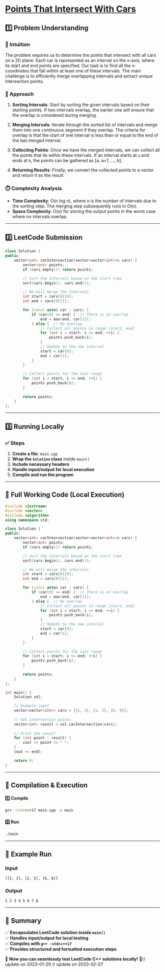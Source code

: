 # **[Points That Intersect With Cars](https://leetcode.com/problems/points-that-intersect-with-cars/description/)**  

## **1️⃣ Problem Understanding**  
### **📌 Intuition**  
The problem requires us to determine the points that intersect with all cars on a 2D plane. Each car is represented as an interval on the x-axis, where its start and end points are specified. Our task is to find all the x-coordinates that fall within at least one of these intervals. The main challenge is to efficiently merge overlapping intervals and extract unique intersection points.

### **🚀 Approach**  
1. **Sorting Intervals**: Start by sorting the given intervals based on their starting points. If two intervals overlap, the earlier one will ensure that the overlap is considered during merging.
  
2. **Merging Intervals**: Iterate through the sorted list of intervals and merge them into one continuous segment if they overlap. The criteria for overlap is that the start of one interval is less than or equal to the end of the last merged interval.

3. **Collecting Points**: Once we have the merged intervals, we can collect all the points that lie within these intervals. If an interval starts at `a` and ends at `b`, the points can be gathered as [a, a+1, ..., b].

4. **Returning Results**: Finally, we convert the collected points to a vector and return it as the result.

### **⏱️ Complexity Analysis**  
- **Time Complexity**: O(n log n), where n is the number of intervals due to the sorting step. The merging step subsequently runs in O(n).
- **Space Complexity**: O(n) for storing the output points in the worst case where no intervals overlap. 

---  

## **2️⃣ LeetCode Submission**  
```cpp
class Solution {
public:
    vector<int> carIntersection(vector<vector<int>>& cars) {
        vector<int> points;
        if (cars.empty()) return points;

        // Sort the intervals based on the start time
        sort(cars.begin(), cars.end());

        // We will merge the intervals
        int start = cars[0][0];
        int end = cars[0][1];

        for (const auto& car : cars) {
            if (car[0] <= end) {  // There is an overlap
                end = max(end, car[1]);
            } else {  // No overlap
                // Collect all points in range [start, end]
                for (int i = start; i <= end; ++i) {
                    points.push_back(i);
                }
                // Update to the new interval
                start = car[0];
                end = car[1];
            }
        }

        // Collect points for the last range
        for (int i = start; i <= end; ++i) {
            points.push_back(i);
        }
        
        return points;
    }
};  
```  

---  

## **3️⃣ Running Locally**  
### **✅ Steps**  
1. **Create a file**: `main.cpp`  
2. **Wrap the `Solution` class** inside `main()`  
3. **Include necessary headers**  
4. **Handle input/output for local execution**  
5. **Compile and run the program**  

---  

## **📝 Full Working Code (Local Execution)**  
```cpp
#include <iostream>
#include <vector>
#include <algorithm>
using namespace std;

class Solution {
public:
    vector<int> carIntersection(vector<vector<int>>& cars) {
        vector<int> points;
        if (cars.empty()) return points;

        // Sort the intervals based on the start time
        sort(cars.begin(), cars.end());

        // We will merge the intervals
        int start = cars[0][0];
        int end = cars[0][1];

        for (const auto& car : cars) {
            if (car[0] <= end) {  // There is an overlap
                end = max(end, car[1]);
            } else {  // No overlap
                // Collect all points in range [start, end]
                for (int i = start; i <= end; ++i) {
                    points.push_back(i);
                }
                // Update to the new interval
                start = car[0];
                end = car[1];
            }
        }

        // Collect points for the last range
        for (int i = start; i <= end; ++i) {
            points.push_back(i);
        }
        
        return points;
    }
};

int main() {
    Solution sol;

    // Example input
    vector<vector<int>> cars = {{1, 3}, {2, 5}, {6, 8}};
    
    // Get intersection points
    vector<int> result = sol.carIntersection(cars);
    
    // Print the result
    for (int point : result) {
        cout << point << " ";
    }
    cout << endl;

    return 0;
}  
```  

---  

## **🔧 Compilation & Execution**  
#### **1️⃣ Compile**  
```bash
g++ -std=c++17 main.cpp -o main
```  

#### **2️⃣ Run**  
```bash
./main
```  

---  

## **🎯 Example Run**  
### **Input**  
```
[[1, 3], [2, 5], [6, 8]]
```  
### **Output**  
```
1 2 3 4 5 6 7 8 
```  

---  

## **📌 Summary**  
✅ **Encapsulates LeetCode solution inside `main()`**  
✅ **Handles input/output for local testing**  
✅ **Compiles with `g++ -std=c++17`**  
✅ **Provides structured and formatted execution steps**  

🚀 **Now you can seamlessly test LeetCode C++ solutions locally!** 🚀// update on 2023-01-29
// update on 2023-02-07
